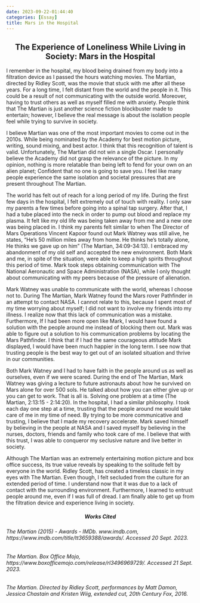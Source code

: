 ```yaml
---
date: 2023-09-22-01:44:40
categories: [Essay]
title: Mars in the Hospital
--- 
```

<h2 style="text-align:center"> The Experience of Loneliness While Living in Society: Mars in the Hospital </h2>

I remember in the hospital, my blood being drained from my body into a filtration device as I passed the hours watching movies. The Martian, directed by Ridley Scott, was the movie that stuck with me after all these years. For a long time, I felt distant from the world and the people in it. This could be a result of not communicating with the outside world. Moreover, having to trust others as well as myself filled me with anxiety. People think that The Martian is just another science fiction blockbuster made to entertain; however, I believe the real message is about the isolation people feel while trying to survive in society.

I believe Martian was one of the most important movies to come out in the 2010s. While being nominated by the Academy for best motion picture, writing, sound mixing, and best actor. I think that this recognition of talent is valid. Unfortunately, The Martian did not win a single Oscar.  I personally believe the Academy did not grasp the relevance of the picture. In my opinion, nothing is more relatable than being left to fend for your own on an alien planet; Confident that no one is going to save you. I feel like many people experience the same isolation and societal pressures that are present throughout The Martian.

The world has felt out of reach for a long period of my life. During the first few days in the hospital, I felt extremely out of touch with reality. I only saw my parents a few times before going into a spinal tap surgery. After that, I had a tube placed into the neck in order to pump out blood and replace my plasma. It felt like my old life was being taken away from me and a new one was being placed in. I think my parents felt similar to when The Director of Mars Operations Vincent Kapoor found out Mark Watney was still alive, he states, “He’s 50 million miles away from home. He thinks he’s totally alone, He thinks we gave up on him” (The Martian, 34:09-34:13). I embraced my abandonment of my old self and accepted the new environment. Both Mark and me, in spite of the situation, were able to keep a high spirits throughout this period of time. Mark took steps obtaining communication with The National Aeronautic and Space Administration (NASA), while I only thought about communicating with my peers because of the pressure of alienation.

Mark Watney was unable to communicate with the world, whereas I choose not to. During The Martian, Mark Watney found the Mars rover Pathfinder in an attempt to contact NASA. I cannot relate to this, because I spent most of my time worrying about myself; I did not want to involve my friends into my illness. I realize now that this lack of communication was a mistake. Furthermore, If I had been more open like Mark, I would have found a solution with the people around me instead of blocking them out. Mark was able to figure out a solution to his communication problems by locating the Mars Pathfinder. I think that if I had the same courageous attitude Mark displayed, I would have been much happier in the long term. I see now that trusting people is the best way to get out of an isolated situation and thrive in our communities.
	
Both Mark Watney and I had to have faith in the people around us as well as ourselves, even if we were scared. During the end of The Martian, Mark Watney was giving a lecture to future astronauts about how he survived on Mars alone for over 500 sols. He talked about how you can either give up or you can get to work. That is all is. Solving one problem at a time (The Martian, 2:13:15 - 2:14:20). In the hospital, I had a similar philosophy. I took each day one step at a time, trusting that the people around me would take care of me in my time of need. By trying to be more communicative and trusting, I believe that I made my recovery accelerate. Mark saved himself by believing in the people at NASA and I saved myself by believing in the nurses, doctors, friends and family who took care of me.  I believe that with this trust, I was able to conqueror my seclusive nature and live better in society.

Although The Martian was an extremely entertaining motion picture and box office success, its true value reveals by speaking to the solitude felt by everyone in the world. Ridley Scott, has created a timeless classic in my eyes with The Martian. Even though, I felt secluded from the culture for an extended period of time. I understand now that it was due to a lack of contact with the surrounding environment. Furthermore, I learned to entrust people around me, even if I was full of dread. I am finally able to get up from the filtration device and experience living in society.

 <h5 style="text-align:center"> Works Cited </h5> 

<h6>The Martian (2015) - Awards - IMDb. www.imdb.com, https://www.imdb.com/title/tt3659388/awards/. Accessed 20 Sept. 2023.</h6>

<h6>The Martian. Box Office Mojo, https://www.boxofficemojo.com/release/rl3496969729/. Accessed 21 Sept. 2023.</h6>

<h6>The Martian. Directed by Ridley Scott, performances by Matt Damon, Jessica Chastain and Kristen Wiig, extended cut, 20th Century Fox, 2016.</h6>


